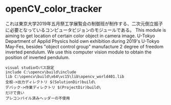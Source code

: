 # openCV_color_tracker
これは東京大学2019年五月祭工学展覧会の制御班が制作する、二次元倒立振子に必要となっているコンピュータビジョンのモジュールである。
This module is aiming to get location of certain color object in camera image.
U-Tokyo Department of Applid Physics hold own exhibition during 2019's U-Tokyo May-Fes, besides "object control group" manufacture 2 degree of freedom inverted pendulum. We use this computer vision module to obtain the position of inverted pendulum.

```
visual studioのパス設定
include C:\opencv\build\include
lib C:\opencv\build\x64\vc15\lib\opencv_world401.lib
全般->出力ディレクトリ $(SolutionDir)build\
デバック->作業ディレクトリ $(ProjectDir)build\
だけで良い
プレコンパイル済みヘッダーの不使用
```